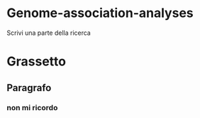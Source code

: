 # Genome-association-analyses

Scrivi una parte della ricerca
# Grassetto
## Paragrafo
### non mi ricordo
